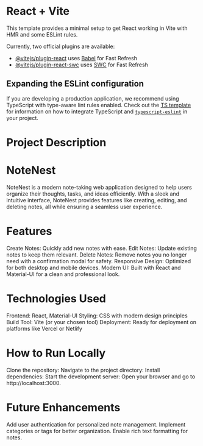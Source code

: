 # React + Vite

This template provides a minimal setup to get React working in Vite with HMR and some ESLint rules.

Currently, two official plugins are available:

- [@vitejs/plugin-react](https://github.com/vitejs/vite-plugin-react/blob/main/packages/plugin-react) uses [Babel](https://babeljs.io/) for Fast Refresh
- [@vitejs/plugin-react-swc](https://github.com/vitejs/vite-plugin-react/blob/main/packages/plugin-react-swc) uses [SWC](https://swc.rs/) for Fast Refresh

## Expanding the ESLint configuration

If you are developing a production application, we recommend using TypeScript with type-aware lint rules enabled. Check out the [TS template](https://github.com/vitejs/vite/tree/main/packages/create-vite/template-react-ts) for information on how to integrate TypeScript and [`typescript-eslint`](https://typescript-eslint.io) in your project.

# Project Description

# NoteNest
NoteNest is a modern note-taking web application designed to help users organize their thoughts, tasks, and ideas efficiently. With a sleek and intuitive interface, NoteNest provides features like creating, editing, and deleting notes, all while ensuring a seamless user experience.

# Features
Create Notes: Quickly add new notes with ease.
Edit Notes: Update existing notes to keep them relevant.
Delete Notes: Remove notes you no longer need with a confirmation modal for safety.
Responsive Design: Optimized for both desktop and mobile devices.
Modern UI: Built with React and Material-UI for a clean and professional look.

# Technologies Used
Frontend: React, Material-UI
Styling: CSS with modern design principles
Build Tool: Vite (or your chosen tool)
Deployment: Ready for deployment on platforms like Vercel or Netlify

# How to Run Locally
Clone the repository:
Navigate to the project directory:
Install dependencies:
Start the development server:
Open your browser and go to http://localhost:3000.
# Future Enhancements

Add user authentication for personalized note management.
Implement categories or tags for better organization.
Enable rich text formatting for notes.